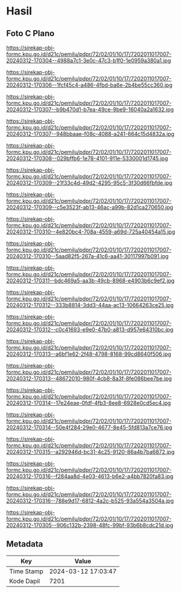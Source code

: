 # Hasil

## Foto C Plano

https://sirekap-obj-formc.kpu.go.id/d21c/pemilu/pdpr/72/02/01/10/17/7202011017007-20240312-170304--4988a7c1-3e0c-47c3-b1f0-1e0959a380a1.jpg

https://sirekap-obj-formc.kpu.go.id/d21c/pemilu/pdpr/72/02/01/10/17/7202011017007-20240312-170306--1fcf45c4-a486-4fbd-ba6e-2b4be55cc360.jpg

https://sirekap-obj-formc.kpu.go.id/d21c/pemilu/pdpr/72/02/01/10/17/7202011017007-20240312-170307--b9b470d1-b7ea-49ce-9be9-16040a2a1632.jpg

https://sirekap-obj-formc.kpu.go.id/d21c/pemilu/pdpr/72/02/01/10/17/7202011017007-20240312-170307--948bbaae-f08c-4088-a241-664c15d4832a.jpg

https://sirekap-obj-formc.kpu.go.id/d21c/pemilu/pdpr/72/02/01/10/17/7202011017007-20240312-170308--029bffb6-1e78-4101-911e-5330001d1745.jpg

https://sirekap-obj-formc.kpu.go.id/d21c/pemilu/pdpr/72/02/01/10/17/7202011017007-20240312-170309--21f33c4d-49d2-4295-95c5-3f30d66fbfde.jpg

https://sirekap-obj-formc.kpu.go.id/d21c/pemilu/pdpr/72/02/01/10/17/7202011017007-20240312-170309--c5e3523f-ab13-46ac-a99b-82d1ca270650.jpg

https://sirekap-obj-formc.kpu.go.id/d21c/pemilu/pdpr/72/02/01/10/17/7202011017007-20240312-170310--4e820bc4-708a-4559-a69d-725a40454a15.jpg

https://sirekap-obj-formc.kpu.go.id/d21c/pemilu/pdpr/72/02/01/10/17/7202011017007-20240312-170310--5aad82f5-267a-41c6-aa41-30117997b091.jpg

https://sirekap-obj-formc.kpu.go.id/d21c/pemilu/pdpr/72/02/01/10/17/7202011017007-20240312-170311--bdc469a5-aa3b-49cb-8968-e4903b6c9ef2.jpg

https://sirekap-obj-formc.kpu.go.id/d21c/pemilu/pdpr/72/02/01/10/17/7202011017007-20240312-170312--333b8814-3dd3-44aa-ac13-10664263ce25.jpg

https://sirekap-obj-formc.kpu.go.id/d21c/pemilu/pdpr/72/02/01/10/17/7202011017007-20240312-170312--c0c41693-e9e0-47b0-a813-d957e64310bc.jpg

https://sirekap-obj-formc.kpu.go.id/d21c/pemilu/pdpr/72/02/01/10/17/7202011017007-20240312-170313--a6bf1e62-2f48-4798-8168-99cd8640f506.jpg

https://sirekap-obj-formc.kpu.go.id/d21c/pemilu/pdpr/72/02/01/10/17/7202011017007-20240312-170313--48672010-980f-4cb8-8a3f-8fe086bee7be.jpg

https://sirekap-obj-formc.kpu.go.id/d21c/pemilu/pdpr/72/02/01/10/17/7202011017007-20240312-170314--17e24eae-0fdf-4fb3-8ee8-6928e0cd5ec4.jpg

https://sirekap-obj-formc.kpu.go.id/d21c/pemilu/pdpr/72/02/01/10/17/7202011017007-20240312-170314--50e4f284-29e0-4677-8e45-5fd813a7ce76.jpg

https://sirekap-obj-formc.kpu.go.id/d21c/pemilu/pdpr/72/02/01/10/17/7202011017007-20240312-170315--a292946d-bc31-4c25-9120-86a4b7ba6872.jpg

https://sirekap-obj-formc.kpu.go.id/d21c/pemilu/pdpr/72/02/01/10/17/7202011017007-20240312-170316--f284aa8d-4e03-4613-b6e2-a4bb7820fa83.jpg

https://sirekap-obj-formc.kpu.go.id/d21c/pemilu/pdpr/72/02/01/10/17/7202011017007-20240312-170316--788e9d17-6812-4a2c-b525-93a554a3504a.jpg

https://sirekap-obj-formc.kpu.go.id/d21c/pemilu/pdpr/72/02/01/10/17/7202011017007-20240312-170305--906c132b-2398-48fc-99bf-93b6b8cdc21d.jpg


## Metadata

| Key        | Value               |
| ---------- | ------------------- |
| Time Stamp | 2024-03-12 17:03:47 |
| Kode Dapil | 7201                |



